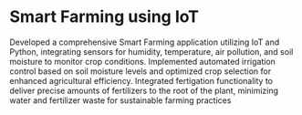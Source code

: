 # Smart Farming using IoT
Developed a comprehensive Smart Farming application utilizing IoT and Python, integrating sensors for humidity, temperature, air pollution, and soil moisture to monitor crop conditions. Implemented automated irrigation control based on soil moisture levels and optimized crop selection for enhanced agricultural efficiency. Integrated fertigation functionality to deliver precise amounts of fertilizers to the root of the plant, minimizing water and fertilizer waste for sustainable farming practices
